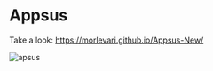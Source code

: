 # Appsus

Take a look: https://morlevari.github.io/Appsus-New/

![apsus](https://user-images.githubusercontent.com/71779002/119478281-5bcf0e00-bd58-11eb-9eb8-b3bc5987d17b.jpg)


